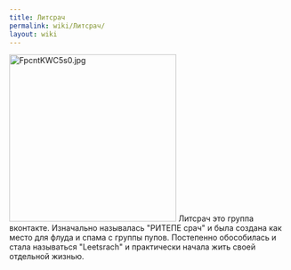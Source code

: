 ```yaml
---
title: Литсрач
permalink: wiki/Литсрач/
layout: wiki
---
```


<img src="FpcntKWC5s0.jpg" title="fig:FpcntKWC5s0.jpg" width="300" height="300" alt="FpcntKWC5s0.jpg" />
Литсрач это группа вконтакте. Изначально называлась "РИТЕПЕ срач" и была
создана как место для флуда и спама с группы пупов. Постепенно
обособилась и стала называться "Leetsrach" и практически начала жить
своей отдельной жизнью.
